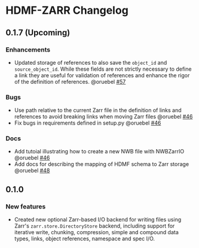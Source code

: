 # HDMF-ZARR Changelog

## 0.1.7 (Upcoming)

### Enhancements
* Updated storage of references to also save the ``object_id`` and ``source_object_id``. While these
  fields are not strictly necessary to define a link they are useful for validation of references
  and enhance the rigor of the definition of references. @oruebel [#57](https://github.com/hdmf-dev/hdmf-zarr/pull/57)

### Bugs
* Use path relative to the current Zarr file in the definition of links and references to avoid breaking
  links when moving Zarr files @oruebel [#46](https://github.com/hdmf-dev/hdmf-zarr/pull/46)
* Fix bugs in requirements defined in setup.py @oruebel [#46](https://github.com/hdmf-dev/hdmf-zarr/pull/46)

### Docs
* Add tutoial illustrating how to create a new NWB file with NWBZarrIO @oruebel [#46](https://github.com/hdmf-dev/hdmf-zarr/pull/46)
* Add docs for describing the mapping of HDMF schema to Zarr storage @oruebel [#48](https://github.com/hdmf-dev/hdmf-zarr/pull/48)

## 0.1.0 

### New features

- Created new optional Zarr-based I/O backend for writing files using Zarr's `zarr.store.DirectoryStore` backend, including support for iterative write, chunking, compression, simple and compound data types, links, object references, namespace and spec I/O.
